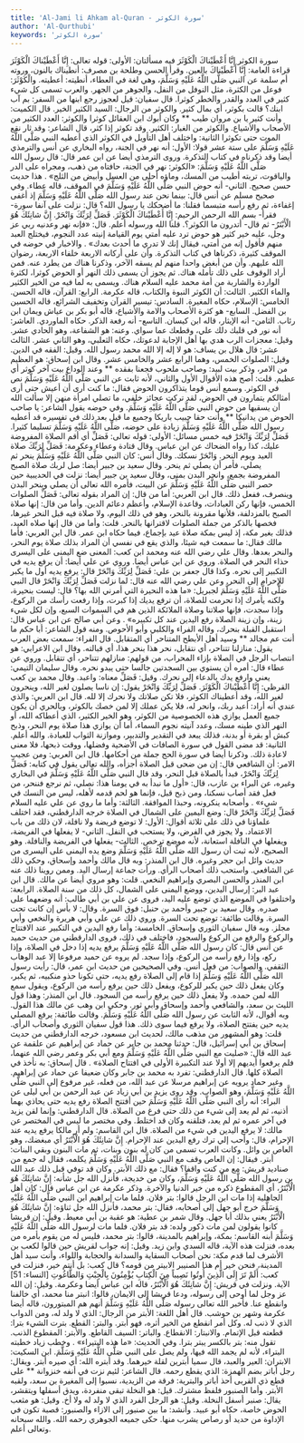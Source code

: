 ```yaml
---
title: 'Al-Jami li Ahkam al-Quran - سورة الكوثر'
author: 'Al-Qurthubi'
keywords: 'سورة الكوثر'
---
```


سورة الكوثر
إِنَّا أَعْطَيْناكَ الْكَوْثَرَ
فيه مسألتان: الأولى: قوله تعالى:
إِنَّا أَعْطَيْناكَ الْكَوْثَرَ
قراءة العامة:
إِنَّا أَعْطَيْناكَ
بالعين. وقرأ الحسن وطلحة بن مصرف:
أنطيناك
بالنون، وروته أم سلمة عن النبي صَلَّى اللَّهُ عَلَيْهِ وَسَلَّمَ، وهي لغة في العطاء، أنطيته: أعطيته. والْكَوْثَرَ: فوعل من الكثرة، مثل النوفل من النفل، والجوهر من الجهر. والعرب تسمى كل شيء كثير في العدد والقدر والخطر كوثرا. قال سفيان: قيل لعجوز رجع ابنها من السفر: بم آب ابنك؟ قالت بكوثر، أي بمال كثير. والكوثر من الرجال: السيد الكثير الخير. قال الكميت:
وأنت كثير يا بن مروان طيب ** وكان أبوك ابن العقائل كوثرا
والكوثر: العدد الكثير من الأصحاب والأشياع. والكوثر من الغبار: الكثير. وقد تكوثر إذا كثر، قال الشاعر:
وقد ثار نقع الموت حتى تكوثرا
الثانية: واختلف أهل التأويل في الكوثر الذي أعطيه النبي صَلَّى اللَّهُ عَلَيْهِ وَسَلَّمَ على ستة عشر قولا: الأول: أنه نهر في الجنة، رواه البخاري عن أنس والترمذي أيضا وقد ذكرناه في كتاب التذكرة.
وروى الترمذي أيضا عن ابن عمر قال: قال رسول الله صَلَّى اللَّهُ عَلَيْهِ وَسَلَّمَ:
«الكوثر: نهر في الجنة، حافتاه من ذهب، ومجراه على الدر والياقوت، تربته أطيب من المسك، وماؤه أحلى من العسل وأبيض من الثلج»
. هذا حديث حسن صحيح.
الثاني- أنه حوض النبي صَلَّى اللَّهُ عَلَيْهِ وَسَلَّمَ في الموقف، قاله عطاء.
وفي صحيح مسلم عن أنس قال: بينما نحن عند رسول الله صَلَّى اللَّهُ عَلَيْهِ وَسَلَّمَ إذ أغفى إغفاءة، ثم رفع رأسه متبسما فقلنا: ما أضحكك يا رسول الله؟ قال: نزلت على آنفا سورة- فقرأ- بسم الله الرحمن الرحيم: إِنَّا أَعْطَيْناكَ الْكَوْثَرَ. فَصَلِّ لِرَبِّكَ وَانْحَرْ. إِنَّ شانِئَكَ هُوَ الْأَبْتَرُ- ثم قال- أتدرون ما الكوثر؟. قلنا الله ورسوله أعلم. قال:
«فإنه نهر وعدنيه ربي عز وجل، عليه خير كثير هو حوض ترد عليه أمتي يوم القيامة إنيته عدد النجوم، فيختلج العبد منهم فأقول إنه من أمتي، فيقال إنك لا تدري ما أحدث بعدك»
. والاخبار في حوضه في الموقف كثيرة، ذكرناها في كتاب التذكرة. وأن على أركانه الاربعة خلفاء الاربعة، رضوان الله عليهم. وأن من أبغض واحدا منهم لم يسقه الآخر، وذكرنا هناك من يطرد عنه. فمن أراد الوقوف على ذلك تأمله هناك. ثم يجوز أن يسمى ذلك النهر أو الحوض كوثرا، لكثرة الواردة والشاربة من أمة محمد عليه السلام هناك. ويسمى به لما فيه من الخير الكثير والماء الكثير.
الثالث: أن الكوثر النبوة والكتاب، قاله عكرمة.
الرابع: القرآن، قاله الحسن.
الخامس: الإسلام، حكاه المغيرة.
السادس: تيسير القرآن وتخفيف الشرائع، قاله الحسين بن الفضل.
السابع- هو كثرة الأصحاب والامة والأشياع، قاله أبو بكر بن عياش ويمان ابن رئاب.
الثامن- أنه الإيثار، قاله ابن كيسان.
التاسع- أنه رفعة الذكر. حكاه الماوردي.
العاشر: أنه نور في قلبك دلك علي، وقطعك عما سواي. وعنه: هو الشفاعة، وهو الحادي عشر.
وقيل: معجزات الرب هدي بها أهل الإجابة لدعوتك، حكاه الثعلبي، وهو الثاني عشر.
الثالث عشر: قال هلال بن يساف: هو لا إله إلا الله محمد رسول الله.
وقيل: الفقه في الدين.
وقيل: الصلوات الخمس، وهما الرابع عشر والخامس عشر.
وقال ابن إسحاق: هو العظيم من الامر، وذكر بيت لبيد:
وصاحب ملحوب فجعنا بفقده ** وعند الوداع بيت آخر كوثر
أي عظيم. قلت: أصح هذه الأقوال الأول والثاني، لأنه ثابت عن النبي صَلَّى اللَّهُ عَلَيْهِ وَسَلَّمَ نص في الكوثر. وسمع أنس قوما يتذاكرون الحوض فقال: ما كنت أرى أن أعيش حتى أرى أمثالكم يتمارون في الحوض، لقد تركت عجائز خلفي، ما تصلي امرأة منهن إلا سألت الله أن يسقيها من حوض النبي صَلَّى اللَّهُ عَلَيْهِ وَسَلَّمَ.
وفي حوضه يقول الشاعر:
يا صاحب الحوض من يدانيكا ** وأنت حقا حبيب باريكا
وجميع ما قيل بعد ذلك في تفسيره قد أعطيه رسول الله صَلَّى اللَّهُ عَلَيْهِ وَسَلَّمَ زيادة على حوضه، صَلَّى اللَّهُ عَلَيْهِ وَسَلَّمَ تسليما كثيرا.
فَصَلِّ لِرَبِّكَ وَانْحَرْ
فيه خمس مسائل:
الأولى: قوله تعالى:
فَصَلِّ
أي أقم الصلاة المفروضة عليك، كذا رواه الضحاك عن ابن عباس.
وقال قتادة وعطاء وعكرمة:
فَصَلِّ لِرَبِّكَ
صلاة العيد ويوم النحر.
وَانْحَرْ
نسكك.
وقال أنس: كان النبي صَلَّى اللَّهُ عَلَيْهِ وَسَلَّمَ ينحر ثم يصلي، فأمر أن يصلي ثم ينحر.
وقال سعيد بن جبير أيضا: صل لربك صلاة الصبح المفروضة بجمع، وانحر البدن بمنى، وقال سعيد بن جبير أيضا: نزلت في الحديبية حين حصر النبي صَلَّى اللَّهُ عَلَيْهِ وَسَلَّمَ عن البيت، فأمره الله تعالى أن يصلي وينحر البدن وينصرف، ففعل ذلك. قال ابن العربي: أما من قال: إن المراد بقوله تعالى:
فَصَلِّ
الصلوات الخمس، فإنها ركن العبادات، وقاعدة الإسلام، وأعظم دعائم الدين. وأما من قال: إنها صلاة الصبح بالمزدلفة، فلأنها مقرونة بالنحر، وهو في ذلك اليوم، ولا صلاة فيه قبل النحر غيرها، فخصها بالذكر من جملة الصلوات لاقترانها بالنحر. قلت: وأما من قال إنها صلاه العيد، فذلك بغير مكة، إذ ليس بمكة صلاة عيد بإجماع، فيما حكاه ابن عمر. قال ابن العربي: فأما مالك فقال: ما سمعت فيه شيئا، والذي يقع في نفسي أن المراد بذلك صلاة يوم النحر، والنحر بعدها.
وقال علي رضي الله عنه ومحمد ابن كعب: المعنى ضع اليمنى على اليسرى حذاء النحر في الصلاة. وروي عن ابن عباس أيضا. وروي عن علي أيضا: أن يرفع يديه في التكبير إلى نحره. وكذا قال جعفر بن علي: فَصَلِّ لِرَبِّكَ وَانْحَرْ قال: يرفع يديه أول ما يكبر للإحرام إلى النحر. وعن علي رضي الله عنه قال: لما نزلت فَصَلِّ لِرَبِّكَ وَانْحَرْ قال النبي صَلَّى اللَّهُ عَلَيْهِ وَسَلَّمَ لجبريل:
«ما هذه النحيرة التي أمرني الله بها؟ قال: ليست بنحيرة، ولكنه يأمرك إذا تحرمت للصلاة، أن ترفع يديك إذا كبرت، وإذا رفعت رأسك من الركوع، وإذا سجدت، فإنها صلاتنا وصلاة الملائكة الذين هم في السموات السبع، وإن لكل شيء زينة، وإن زينة الصلاة رفع اليدين عند كل تكبيره»
. وعن أبي صالح عن ابن عباس قال: استقبل القبلة بنحرك، وقاله الفراء والكلبي وأبو الأحوص. ومنه قول الشاعر:
أبا حكم ما أنت عم مجالد ** وسيد أهل الأبطح المتناحر
أي المتقابل. قال الفراء: سمعت بعض العرب يقول: منازلنا تتناحر، أي نتقابل، نحر هذا بنحر هذا، أي قبالته.
وقال ابن الاعرابي: هو انتصاب الرجل في الصلاة بإزاء المحراب، من قولهم: منازلهم تتناحر، أي تتقابل. وروي عن عطاء قال: أمره أن يستوي بين السجدتين جالسا حتى يبدو نحره.
وقال سليمان التيمي: يعني وارفع يدك بالدعاء إلى نحرك.
وقيل: فَصَلِّ معناه: واعبد.
وقال محمد بن كعب القرظي: إِنَّا أَعْطَيْناكَ الْكَوْثَرَ. فَصَلِّ لِرَبِّكَ وَانْحَرْ يقول: إن ناسا يصلون لغير الله، وينحرون لغير الله، وقد أعطيناك الكوثر، فلا تكن صلاتك ولا نحرك إلا لله. قال ابن العربي: والذي عندي أنه أراد: أعبد ربك، وانحر له، فلا يكن عملك إلا لمن خصك بالكوثر، وبالحري أن يكون جميع العمل يوازي هذه الخصوصية من الكوثر، وهو الخير الكثير، الذي أعطاكه الله، أو النهر الذي طينه مسك، وعدد آنيته نجوم السماء، أما أن يوازي هذا صلاة يوم النحر، وذبح كبش أو بقرة أو بدنة، فذلك يبعد في التقدير والتدبير، وموازنة الثواب للعبادة. والله أعلم.
الثانية: قد مضى القول في سورة الصافات في الأضحية وفضلها، ووقت ذبحها، فلا معنى لاعادة ذلك. وذكرنا أيضا في سورة الحج جملة من أحكامها. قال ابن العربي: ومن عجيب الامر: أن الشافعي قال: إن من ضحى قبل الصلاة أجزأه، والله تعالى يقول في كتابه: فَصَلِّ لِرَبِّكَ وَانْحَرْ، فبدأ بالصلاة قبل النحر، وقد قال النبي صَلَّى اللَّهُ عَلَيْهِ وَسَلَّمَ في البخاري وغيره، عن البراء بن عازب، قال:
«أول ما نبدأ به في يومنا هذا: نصلي، ثم نرجع فننحر، من فعل فقد أصاب نسكنا، ومن ذبح قبل، فإنما هو لحم قدمه لأهله، ليس من النسك في شيء»
. وأصحابه ينكرونه، وحبذا الموافقة.
الثالثة: وأما ما روي عن علي عليه السلام فَصَلِّ لِرَبِّكَ وَانْحَرْ قال: وضع اليمين على الشمال في الصلاة خرجه الدارقطني، فقد اختلف علماؤنا في ذلك على ثلاثة أقوال: الأول: لا توضع فريضة ولا نافلة، لان ذلك من باب الاعتماد. ولا يجوز في الفرض، ولا يستحب في النفل.
الثاني- لا يفعلها في الفريضة، ويفعلها في النافلة استعانة، لأنه موضع ترخص.
الثالث- يفعلها في الفريضة والنافلة. وهو الصحيح، لأنه ثبت أن رسول الله صَلَّى اللَّهُ عَلَيْهِ وَسَلَّمَ وضع يده اليمنى على اليسرى من حديث وائل ابن حجر وغيره. قال ابن المنذر: وبه قال مالك وأحمد وإسحاق، وحكي ذلك عن الشافعي. واستحب ذلك أصحاب الرأي. ورأت جماعة إرسال اليد. وممن روينا ذلك عنه ابن المنذر والحسن البصري وإبراهيم النخعي. قلت: وهو مروي أيضا عن مالك. قال ابن عبد البر: إرسال اليدين، ووضع اليمنى على الشمال، كل ذلك من سنة الصلاة.
الرابعة: واختلفوا في الموضع الذي توضع عليه اليد، فروى عن علي بن أبي طالب: أنه وضعهما على صدره.
وقال سعيد بن جبير وأحمد بن حنبل: فوق السرة. وقال: لا بأس إن كانت تحت السرة. وقالت طائفة: توضع تحت السرة. وروي ذلك عن علي وأبي هريرة والنخعي وأبي مجلز. وبه قال سفيان الثوري وإسحاق.
الخامسة: وأما رفع اليدين في التكبير عند الافتتاح والركوع والرفع من الركوع والسجود، فاختلف في ذلك، فروى الدارقطني من حديث حميد عن أنس قال: كان رسول الله صَلَّى اللَّهُ عَلَيْهِ وَسَلَّمَ يرفع يديه إذا دخل في الصلاة، وإذا ركع، وإذا رفع رأسه من الركوع، وإذا سجد. لم يروه عن حميد مرفوعا إلا عبد الوهاب الثقفي. والصواب: من فعل أنس.
وفي الصحيحين من حديث ابن عمر، قال: رأيت رسول الله صَلَّى اللَّهُ عَلَيْهِ وَسَلَّمَ إذا قام إلى الصلاة رفع يديه، حتى تكونا حذو منكبيه، ثم يكبر، وكان يفعل ذلك حين يكبر للركوع، ويفعل ذلك حين يرفع رأسه من الركوع، ويقول سمع الله لمن حمده. ولا يفعل ذلك حين يرفع رأسه من السجود. قال ابن المنذر: وهذا قول الليث بن سعد، والشافعي وأحمد وإسحاق وأبي ثور.
وحكى ابن وهب عن مالك هذا القول. وبه أقوال، لأنه الثابت عن رسول الله صَلَّى اللَّهُ عَلَيْهِ وَسَلَّمَ. وقالت طائفة: يرفع المصلي يديه حين يفتتح الصلاة، ولا يرفع فيما سوى ذلك. هذا قول سفيان الثوري وأصحاب الرأي.
قلت: وهو المشهور من مذهب مالك، لحديث ابن مسعود، خرجه الدارقطني من حديث إسحاق بن أبي إسرائيل، قال: حدثنا محمد بن جابر عن حماد عن إبراهيم عن علقمة عن عبد الله قال:
«صليت مع النبي صَلَّى اللَّهُ عَلَيْهِ وَسَلَّمَ ومع أبي بكر وعمر رضي الله عنهما، فلم يرفعوا أيديهم إلا أولا عند التكبيرة الأولى في افتتاح الصلاة»
. قال إسحاق: به نأخذ في الصلاة كلها. قال الدارقطني: تفرد به محمد بن جابر وكان ضعيفا عن حماد عن إبراهيم. وغير حماد يرويه عن إبراهيم مرسلا عن عبد الله، من فعله، غير مرفوع إلى النبي صَلَّى اللَّهُ عَلَيْهِ وَسَلَّمَ، وهو الصواب. وقد روى يزيد بن أبي زياد عن عبد الرحمن بن أبي ليلى عن البراء: أنه رأى النبي صَلَّى اللَّهُ عَلَيْهِ وَسَلَّمَ حين أفتتح الصلاة رفع يديه حتى يحاذي بهما أذنيه، ثم لم يعد إلى شيء من ذلك حتى فرغ من الصلاة. قال الدارقطني: وإنما لقن يزيد في آخر عمره ثم لم يعد، فتلقنه وكان قد اختلط.
وفي مختصر ما ليس في المختصر عن مالك: لا يرفع اليدين في شيء من الصلاة. قال ابن القاسم: ولم أر مالكا يرفع يديه عند الإحرام، قال: وأحب إلي ترك رفع اليدين عند الإحرام.
إِنَّ شانِئَكَ هُوَ الْأَبْتَرُ
أي مبغضك، وهو العاص بن وائل. وكانت العرب تسمى من كان له بنون وبنات، ثم مات البنون وبقي البنات: أبتر. فيقال: إن العاص وقف مع النبي صَلَّى اللَّهُ عَلَيْهِ وَسَلَّمَ يكلمه، فقال له جمع من صناديد قريش: مع من كنت واقفا؟ فقال: مع ذلك الأبتر. وكان قد توفي قبل ذلك عبد الله بن رسول الله صَلَّى اللَّهُ عَلَيْهِ وَسَلَّمَ، وكان من خديجة، فأنزل الله جل شأنه: إِنَّ شانِئَكَ هُوَ الْأَبْتَرُ، أي المقطوع ذكره من خير الدنيا والآخرة. وذكر عكرمة عن ابن عباس قال: كان أهل الجاهلية إذا مات ابن الرجل قالوا: بتر فلان. فلما مات إبراهيم ابن النبي صَلَّى اللَّهُ عَلَيْهِ وَسَلَّمَ خرج أبو جهل إلى أصحابه، فقال: بتر محمد، فأنزل الله جل ثناؤه:
إِنَّ شانِئَكَ هُوَ الْأَبْتَرُ يعني بذلك أبا جهل.
وقال شمر بن عطية: هو عقبة بن أبي معيط.
وقيل: إن قريشا كانوا يقولون لمن مات ذكور ولده: قد بتر فلان. فلما مات لرسول الله صَلَّى اللَّهُ عَلَيْهِ وَسَلَّمَ أبنه القاسم: بمكة، وإبراهيم بالمدينة، قالوا: بتر محمد، فليس له من يقوم بأمره من بعده، فنزلت هذه الآية، قاله السدي وابن زيد.
وقيل: إنه جواب لقريش حين قالوا لكعب بن الأشرف لما قدم مكة: نحن أصحاب السقاية والسدانة والحجابة واللواء، وأنت سيد أهل المدينة، فنحن خير أم هذا الصنيبر الابيتر من قومه؟ قال كعب: بل أنتم خير، فنزلت في كعب:
أَلَمْ تَرَ إِلَى الَّذِينَ أُوتُوا نَصِيباً مِنَ الْكِتابِ يُؤْمِنُونَ بِالْجِبْتِ وَالطَّاغُوتِ
[النساء: 51] الآية. ونزلت في قريش: إِنَّ شانِئَكَ هُوَ الْأَبْتَرُ، قاله ابن عباس أيضا وعكرمة.
وقيل: إن الله عز وجل لما أوحى إلى رسوله، ودعا قريشا إلى الايمان، قالوا: انبتر منا محمد، أي خالفنا وانقطع عنا. فأخبر الله تعالى رسوله صَلَّى اللَّهُ عَلَيْهِ وَسَلَّمَ أنهم هم المبتورون، قاله أيضا عكرمة وشهر بن حوشب. قال أهل اللغة: الأبتر من الرجال: الذي لا ولد له، ومن الدواب الذي لا ذنب له. وكل أمر انقطع من الخير أثره، فهو أبتر. والبتر: القطع. بترت الشيء بترا: قطعته قبل الإتمام. والانبتار: الانقطاع. والباتر: السيف القاطع. والأبتر: المقطوع الذنب. تقول منه: بتر بالكسر يبتر بترا.
وفي الحديث:
«ما هذه البتيراء»
. وخطب زياد خطبته البتراء، لأنه لم يجمد الله فيها، ولم يصل على النبي صَلَّى اللَّهُ عَلَيْهِ وَسَلَّمَ. ابن السكيت: الابتران: العير والعبد، قال سميا أبترين لقلة خيرهما. وقد أبتره الله: أي صيره أبتر. ويقال: رجل أباتر بضم الهمزة: الذي يقطع رحمه. قال الشاعر:
لئيم نزت في أنفه خنزوانة ** على قطع ذي القربى أحذ أباتر
والبترية: فرقة من الزيدية، نسبوا إلى المغيرة بن سعد، ولقبه الأبتر. وأما الصنبور فلفظ مشترك. قيل: هو النخلة تبقى منفردة، ويدق أسفلها ويتقشر، يقال: صنبر أسفل النخلة.
وقيل: هو الرجل الفرد الذي لا ولد له ولا أخ.
وقيل: هو مثعب الحوض خاصة، حكاه أبو عبيد. وأنشد:
ما بين صنبور إلى الازاء
والصنبور: قصبة تكون في الإداوة من حديد أو رصاص يشرب منها. حكى جميعه الجوهري رحمه الله. والله سبحانه وتعالى أعلم.